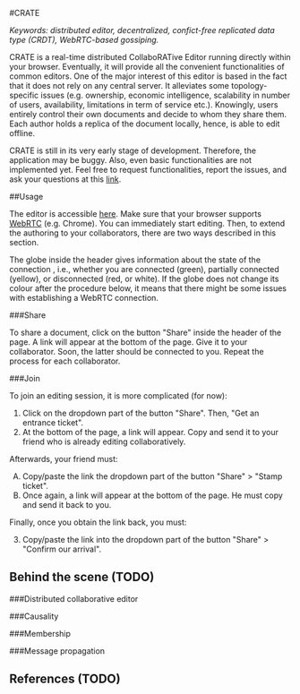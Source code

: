 #CRATE

<i>Keywords: distributed editor, decentralized, confict-free replicated data
type (CRDT), WebRTC-based gossiping.</i>

CRATE is a real-time distributed CollaboRATive Editor running directly
within your browser. Eventually, it will provide all the convenient
functionalities of common editors.
One of the major interest of this editor is based in the fact that it does not
rely on any central server. It alleviates some topology-specific issues
(e.g. ownership, economic intelligence, scalability in number of users,
availability, limitations in term of service etc.). Knowingly, users entirely
control their own documents and decide to whom they share them. Each author
holds a replica of the document locally, hence, is able to edit offline.

CRATE is still in its very early stage of development. Therefore, the
application may be buggy. Also, even basic functionalities are not
implemented yet. Feel free to request functionalities, report the issues,
and ask your questions at this
[link](https://github.com/Chat-Wane/CRATE/issues).

##Usage

The editor is accessible [here](http://chat-wane.github.io/CRATE). Make sure
that your browser supports [WebRTC](http://www.webrtc.org) (e.g. Chrome).
You can immediately start editing. Then, to extend the authoring to your
collaborators, there are two ways described in this section.

The globe inside the header gives information about the state of the connection
, i.e., whether you are connected (green), partially connected (yellow), or
disconnected (red, or white). If the globe does not change its colour after
the procedure below, it means that there might be some issues with establishing
a WebRTC connection. 

###Share

To share a document, click on the button "Share" inside the header of the
page. A link will appear at the bottom of the page. Give it to your
collaborator. Soon, the latter should be connected to you. Repeat the process
for each collaborator.

###Join

To join an editing session, it is more complicated (for now):
<ol>
  <li>Click on the dropdown part of the button "Share". Then,
  "Get an entrance ticket".</li> 
  <li>At the bottom of the page, a link will appear. Copy and send it to your
  friend who is already editing collaboratively.</li>
</ol>
Afterwards, your friend must:
<ol type="A">
  <li>Copy/paste the link the dropdown part of the button "Share" > "Stamp
  ticket".</li>
  <li>Once again, a link will appear at the bottom of the page. He must copy
  and send it back to you.</li>
</ol>
Finally, once you obtain the link back, you must:
<ol start="3">
  <li>Copy/paste the link into the dropdown part of the button
  "Share" > "Confirm our arrival". 
</ol>

## Behind the scene (TODO)

###Distributed collaborative editor

###Causality

###Membership

###Message propagation

## References (TODO)
